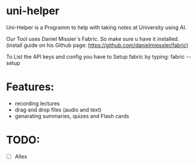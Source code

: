 # uni-helper
Uni-Helper is a Programm to help with taking notes at University using AI.


Our Tool uses Daniel Missler´s Fabric. So make sure u have it installed.(install guide on his Github page: https://github.com/danielmiessler/fabric)

To List the API keys and config you have to Setup fabric by typing: fabric --setup

# Features:
- recording lectures 
- drag and drop files (audio and text)
- genarating summaries, quizes and Flash cards

# TODO: 
- [ ] Alles
